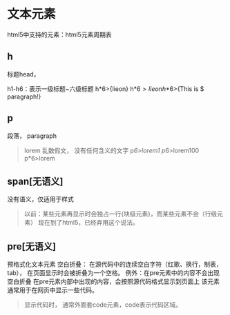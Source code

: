 # 文本元素
html5中支持的元素：html5元素周期表

## h

标题head，

h1-h6：表示一级标题~六级标题
h*6>{lieon}
h$*6>{lieon}
h$*6>{This is $ paragraph!}

## p

段落， paragraph
> lorem 乱数假文， 没有任何含义的文字
p*6>lorem1
p*6>lorem100
p*6>lorem

## span[无语义]
没有语义，仅适用于样式
> 以前：某些元素再显示时会独占一行{块级元素}，而某些元素不会（行级元素）
>现在到了html5，已经弃用这个说法。

## pre[无语义]

预格式化文本元素
空白折叠： 在源代码中的连续空白字符（红歌、换行，制表， tab）， 在页面显示时会被折叠为一个空格。
例外：在pre元素中的内容不会出现空白折叠
在pre元素内部中出现的内容，会按照源代码格式显示到页面上
该元素通常用于在网页中显示一些代码。
> 显示代码时， 通常外面套code元素，code表示代码区域。


